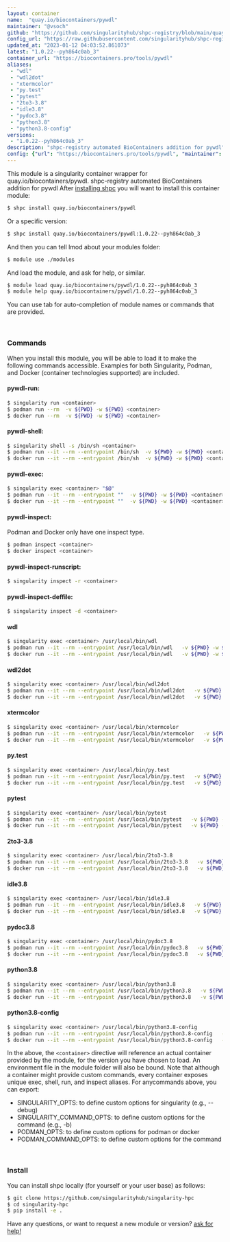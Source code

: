 ```yaml
---
layout: container
name:  "quay.io/biocontainers/pywdl"
maintainer: "@vsoch"
github: "https://github.com/singularityhub/shpc-registry/blob/main/quay.io/biocontainers/pywdl/container.yaml"
config_url: "https://raw.githubusercontent.com/singularityhub/shpc-registry/main/quay.io/biocontainers/pywdl/container.yaml"
updated_at: "2023-01-12 04:03:52.861073"
latest: "1.0.22--pyh864c0ab_3"
container_url: "https://biocontainers.pro/tools/pywdl"
aliases:
 - "wdl"
 - "wdl2dot"
 - "xtermcolor"
 - "py.test"
 - "pytest"
 - "2to3-3.8"
 - "idle3.8"
 - "pydoc3.8"
 - "python3.8"
 - "python3.8-config"
versions:
 - "1.0.22--pyh864c0ab_3"
description: "shpc-registry automated BioContainers addition for pywdl"
config: {"url": "https://biocontainers.pro/tools/pywdl", "maintainer": "@vsoch", "description": "shpc-registry automated BioContainers addition for pywdl", "latest": {"1.0.22--pyh864c0ab_3": "sha256:9b107804b67c4afe83bef340b559a12c4d71894bf363087d41409a5c389b3e56"}, "tags": {"1.0.22--pyh864c0ab_3": "sha256:9b107804b67c4afe83bef340b559a12c4d71894bf363087d41409a5c389b3e56"}, "docker": "quay.io/biocontainers/pywdl", "aliases": {"wdl": "/usr/local/bin/wdl", "wdl2dot": "/usr/local/bin/wdl2dot", "xtermcolor": "/usr/local/bin/xtermcolor", "py.test": "/usr/local/bin/py.test", "pytest": "/usr/local/bin/pytest", "2to3-3.8": "/usr/local/bin/2to3-3.8", "idle3.8": "/usr/local/bin/idle3.8", "pydoc3.8": "/usr/local/bin/pydoc3.8", "python3.8": "/usr/local/bin/python3.8", "python3.8-config": "/usr/local/bin/python3.8-config"}}
---
```


This module is a singularity container wrapper for quay.io/biocontainers/pywdl.
shpc-registry automated BioContainers addition for pywdl
After [installing shpc](#install) you will want to install this container module:


```bash
$ shpc install quay.io/biocontainers/pywdl
```

Or a specific version:

```bash
$ shpc install quay.io/biocontainers/pywdl:1.0.22--pyh864c0ab_3
```

And then you can tell lmod about your modules folder:

```bash
$ module use ./modules
```

And load the module, and ask for help, or similar.

```bash
$ module load quay.io/biocontainers/pywdl/1.0.22--pyh864c0ab_3
$ module help quay.io/biocontainers/pywdl/1.0.22--pyh864c0ab_3
```

You can use tab for auto-completion of module names or commands that are provided.

<br>

### Commands

When you install this module, you will be able to load it to make the following commands accessible.
Examples for both Singularity, Podman, and Docker (container technologies supported) are included.

#### pywdl-run:

```bash
$ singularity run <container>
$ podman run --rm  -v ${PWD} -w ${PWD} <container>
$ docker run --rm  -v ${PWD} -w ${PWD} <container>
```

#### pywdl-shell:

```bash
$ singularity shell -s /bin/sh <container>
$ podman run --it --rm --entrypoint /bin/sh  -v ${PWD} -w ${PWD} <container>
$ docker run --it --rm --entrypoint /bin/sh  -v ${PWD} -w ${PWD} <container>
```

#### pywdl-exec:

```bash
$ singularity exec <container> "$@"
$ podman run --it --rm --entrypoint ""  -v ${PWD} -w ${PWD} <container> "$@"
$ docker run --it --rm --entrypoint ""  -v ${PWD} -w ${PWD} <container> "$@"
```

#### pywdl-inspect:

Podman and Docker only have one inspect type.

```bash
$ podman inspect <container>
$ docker inspect <container>
```

#### pywdl-inspect-runscript:

```bash
$ singularity inspect -r <container>
```

#### pywdl-inspect-deffile:

```bash
$ singularity inspect -d <container>
```


#### wdl

```bash
$ singularity exec <container> /usr/local/bin/wdl
$ podman run --it --rm --entrypoint /usr/local/bin/wdl   -v ${PWD} -w ${PWD} <container> -c " $@"
$ docker run --it --rm --entrypoint /usr/local/bin/wdl   -v ${PWD} -w ${PWD} <container> -c " $@"
```


#### wdl2dot

```bash
$ singularity exec <container> /usr/local/bin/wdl2dot
$ podman run --it --rm --entrypoint /usr/local/bin/wdl2dot   -v ${PWD} -w ${PWD} <container> -c " $@"
$ docker run --it --rm --entrypoint /usr/local/bin/wdl2dot   -v ${PWD} -w ${PWD} <container> -c " $@"
```


#### xtermcolor

```bash
$ singularity exec <container> /usr/local/bin/xtermcolor
$ podman run --it --rm --entrypoint /usr/local/bin/xtermcolor   -v ${PWD} -w ${PWD} <container> -c " $@"
$ docker run --it --rm --entrypoint /usr/local/bin/xtermcolor   -v ${PWD} -w ${PWD} <container> -c " $@"
```


#### py.test

```bash
$ singularity exec <container> /usr/local/bin/py.test
$ podman run --it --rm --entrypoint /usr/local/bin/py.test   -v ${PWD} -w ${PWD} <container> -c " $@"
$ docker run --it --rm --entrypoint /usr/local/bin/py.test   -v ${PWD} -w ${PWD} <container> -c " $@"
```


#### pytest

```bash
$ singularity exec <container> /usr/local/bin/pytest
$ podman run --it --rm --entrypoint /usr/local/bin/pytest   -v ${PWD} -w ${PWD} <container> -c " $@"
$ docker run --it --rm --entrypoint /usr/local/bin/pytest   -v ${PWD} -w ${PWD} <container> -c " $@"
```


#### 2to3-3.8

```bash
$ singularity exec <container> /usr/local/bin/2to3-3.8
$ podman run --it --rm --entrypoint /usr/local/bin/2to3-3.8   -v ${PWD} -w ${PWD} <container> -c " $@"
$ docker run --it --rm --entrypoint /usr/local/bin/2to3-3.8   -v ${PWD} -w ${PWD} <container> -c " $@"
```


#### idle3.8

```bash
$ singularity exec <container> /usr/local/bin/idle3.8
$ podman run --it --rm --entrypoint /usr/local/bin/idle3.8   -v ${PWD} -w ${PWD} <container> -c " $@"
$ docker run --it --rm --entrypoint /usr/local/bin/idle3.8   -v ${PWD} -w ${PWD} <container> -c " $@"
```


#### pydoc3.8

```bash
$ singularity exec <container> /usr/local/bin/pydoc3.8
$ podman run --it --rm --entrypoint /usr/local/bin/pydoc3.8   -v ${PWD} -w ${PWD} <container> -c " $@"
$ docker run --it --rm --entrypoint /usr/local/bin/pydoc3.8   -v ${PWD} -w ${PWD} <container> -c " $@"
```


#### python3.8

```bash
$ singularity exec <container> /usr/local/bin/python3.8
$ podman run --it --rm --entrypoint /usr/local/bin/python3.8   -v ${PWD} -w ${PWD} <container> -c " $@"
$ docker run --it --rm --entrypoint /usr/local/bin/python3.8   -v ${PWD} -w ${PWD} <container> -c " $@"
```


#### python3.8-config

```bash
$ singularity exec <container> /usr/local/bin/python3.8-config
$ podman run --it --rm --entrypoint /usr/local/bin/python3.8-config   -v ${PWD} -w ${PWD} <container> -c " $@"
$ docker run --it --rm --entrypoint /usr/local/bin/python3.8-config   -v ${PWD} -w ${PWD} <container> -c " $@"
```



In the above, the `<container>` directive will reference an actual container provided
by the module, for the version you have chosen to load. An environment file in the
module folder will also be bound. Note that although a container
might provide custom commands, every container exposes unique exec, shell, run, and
inspect aliases. For anycommands above, you can export:

 - SINGULARITY_OPTS: to define custom options for singularity (e.g., --debug)
 - SINGULARITY_COMMAND_OPTS: to define custom options for the command (e.g., -b)
 - PODMAN_OPTS: to define custom options for podman or docker
 - PODMAN_COMMAND_OPTS: to define custom options for the command

<br>

### Install

You can install shpc locally (for yourself or your user base) as follows:

```bash
$ git clone https://github.com/singularityhub/singularity-hpc
$ cd singularity-hpc
$ pip install -e .
```

Have any questions, or want to request a new module or version? [ask for help!](https://github.com/singularityhub/singularity-hpc/issues)